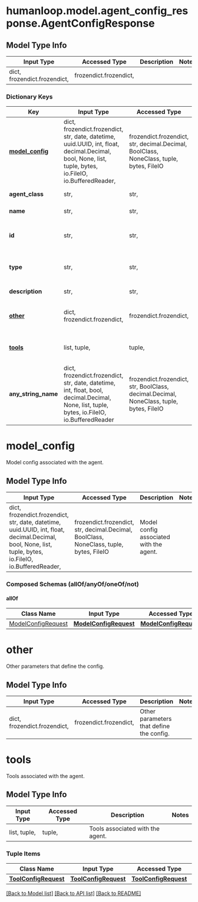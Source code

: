 # humanloop.model.agent_config_response.AgentConfigResponse

## Model Type Info
Input Type | Accessed Type | Description | Notes
------------ | ------------- | ------------- | -------------
dict, frozendict.frozendict,  | frozendict.frozendict,  |  | 

### Dictionary Keys
Key | Input Type | Accessed Type | Description | Notes
------------ | ------------- | ------------- | ------------- | -------------
**[model_config](#model_config)** | dict, frozendict.frozendict, str, date, datetime, uuid.UUID, int, float, decimal.Decimal, bool, None, list, tuple, bytes, io.FileIO, io.BufferedReader,  | frozendict.frozendict, str, decimal.Decimal, BoolClass, NoneClass, tuple, bytes, FileIO | Model config associated with the agent. | 
**agent_class** | str,  | str,  | Class of the agent. | 
**name** | str,  | str,  | Name of config. | 
**id** | str,  | str,  | String ID of config. Starts with &#x60;config_&#x60;. | 
**type** | str,  | str,  |  | must be one of ["agent", ] 
**description** | str,  | str,  | Description of config. | [optional] 
**[other](#other)** | dict, frozendict.frozendict,  | frozendict.frozendict,  | Other parameters that define the config. | [optional] 
**[tools](#tools)** | list, tuple,  | tuple,  | Tools associated with the agent. | [optional] 
**any_string_name** | dict, frozendict.frozendict, str, date, datetime, int, float, bool, decimal.Decimal, None, list, tuple, bytes, io.FileIO, io.BufferedReader | frozendict.frozendict, str, BoolClass, decimal.Decimal, NoneClass, tuple, bytes, FileIO | any string name can be used but the value must be the correct type | [optional]

# model_config

Model config associated with the agent.

## Model Type Info
Input Type | Accessed Type | Description | Notes
------------ | ------------- | ------------- | -------------
dict, frozendict.frozendict, str, date, datetime, uuid.UUID, int, float, decimal.Decimal, bool, None, list, tuple, bytes, io.FileIO, io.BufferedReader,  | frozendict.frozendict, str, decimal.Decimal, BoolClass, NoneClass, tuple, bytes, FileIO | Model config associated with the agent. | 

### Composed Schemas (allOf/anyOf/oneOf/not)
#### allOf
Class Name | Input Type | Accessed Type | Description | Notes
------------- | ------------- | ------------- | ------------- | -------------
[ModelConfigRequest](ModelConfigRequest.md) | [**ModelConfigRequest**](ModelConfigRequest.md) | [**ModelConfigRequest**](ModelConfigRequest.md) |  | 

# other

Other parameters that define the config.

## Model Type Info
Input Type | Accessed Type | Description | Notes
------------ | ------------- | ------------- | -------------
dict, frozendict.frozendict,  | frozendict.frozendict,  | Other parameters that define the config. | 

# tools

Tools associated with the agent.

## Model Type Info
Input Type | Accessed Type | Description | Notes
------------ | ------------- | ------------- | -------------
list, tuple,  | tuple,  | Tools associated with the agent. | 

### Tuple Items
Class Name | Input Type | Accessed Type | Description | Notes
------------- | ------------- | ------------- | ------------- | -------------
[**ToolConfigRequest**](ToolConfigRequest.md) | [**ToolConfigRequest**](ToolConfigRequest.md) | [**ToolConfigRequest**](ToolConfigRequest.md) |  | 

[[Back to Model list]](../../README.md#documentation-for-models) [[Back to API list]](../../README.md#documentation-for-api-endpoints) [[Back to README]](../../README.md)

